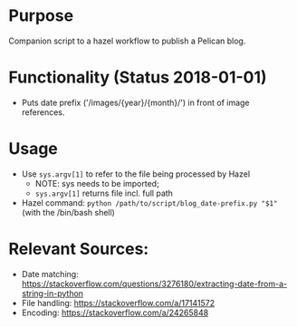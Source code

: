 # Purpose

Companion script to a hazel workflow to publish a Pelican blog.

# Functionality (Status 2018-01-01)

- Puts date prefix ('/images/{year}/{month}/') in front of image references.

# Usage

- Use `sys.argv[1]` to refer to the file being processed by Hazel
	- NOTE: sys needs to be imported;
	- `sys.argv[1]` returns file incl. full path
- Hazel command: `python /path/to/script/blog_date-prefix.py "$1"` (with the /bin/bash shell)

# Relevant Sources:

- Date matching: https://stackoverflow.com/questions/3276180/extracting-date-from-a-string-in-python
- File handling: https://stackoverflow.com/a/17141572
- Encoding: https://stackoverflow.com/a/24265848